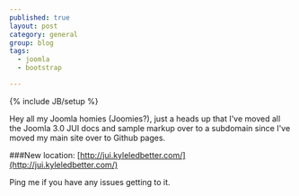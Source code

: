 ```yaml
---
published: true
layout: post
category: general
group: blog
tags: 
  - joomla
  - bootstrap

---
```


{% include JB/setup %}

Hey all my Joomla homies (Joomies?), just a heads up that I've moved all the Joomla 3.0 JUI docs and sample markup over to a subdomain since I've moved my main site over to Github pages.

###New location:
[http://jui.kyleledbetter.com/](http://jui.kyleledbetter.com/)

Ping me if you have any issues getting to it.
